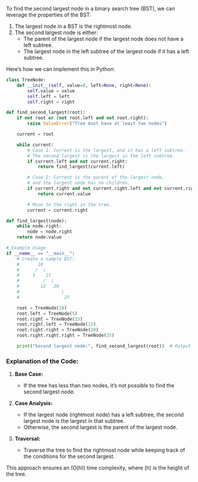 


To find the second largest node in a binary search tree (BST), we can leverage the properties of the BST:

1. The largest node in a BST is the rightmost node.
2. The second largest node is either:
   - The parent of the largest node if the largest node does not have a left subtree.
   - The largest node in the left subtree of the largest node if it has a left subtree.

Here’s how we can implement this in Python:

```python
class TreeNode:
    def __init__(self, value=0, left=None, right=None):
        self.value = value
        self.left = left
        self.right = right

def find_second_largest(root):
    if not root or (not root.left and not root.right):
        raise ValueError("Tree must have at least two nodes")

    current = root

    while current:
        # Case 1: Current is the largest, and it has a left subtree.
        # The second largest is the largest in the left subtree.
        if current.left and not current.right:
            return find_largest(current.left)

        # Case 2: Current is the parent of the largest node,
        # and the largest node has no children.
        if current.right and not current.right.left and not current.right.right:
            return current.value

        # Move to the right in the tree.
        current = current.right

def find_largest(node):
    while node.right:
        node = node.right
    return node.value

# Example Usage
if __name__ == "__main__":
    # Create a sample BST:
    #       10
    #      /  \
    #     5    15
    #         /  \
    #        12   20
    #                \
    #                 25

    root = TreeNode(10)
    root.left = TreeNode(5)
    root.right = TreeNode(15)
    root.right.left = TreeNode(12)
    root.right.right = TreeNode(20)
    root.right.right.right = TreeNode(25)

    print("Second largest node:", find_second_largest(root))  # Output: 20
```

### **Explanation of the Code:**

1. **Base Case:**
   - If the tree has less than two nodes, it’s not possible to find the second largest node.

2. **Case Analysis:**
   - If the largest node (rightmost node) has a left subtree, the second largest node is the largest in that subtree.
   - Otherwise, the second largest is the parent of the largest node.

3. **Traversal:**
   - Traverse the tree to find the rightmost node while keeping track of the conditions for the second largest.

This approach ensures an \(O(h)\) time complexity, where \(h\) is the height of the tree.
